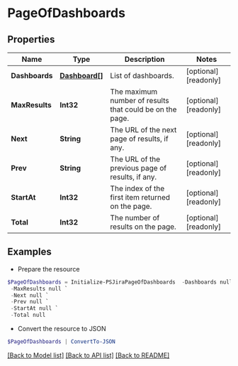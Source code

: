 # PageOfDashboards
## Properties

Name | Type | Description | Notes
------------ | ------------- | ------------- | -------------
**Dashboards** | [**Dashboard[]**](Dashboard.md) | List of dashboards. | [optional] [readonly] 
**MaxResults** | **Int32** | The maximum number of results that could be on the page. | [optional] [readonly] 
**Next** | **String** | The URL of the next page of results, if any. | [optional] [readonly] 
**Prev** | **String** | The URL of the previous page of results, if any. | [optional] [readonly] 
**StartAt** | **Int32** | The index of the first item returned on the page. | [optional] [readonly] 
**Total** | **Int32** | The number of results on the page. | [optional] [readonly] 

## Examples

- Prepare the resource
```powershell
$PageOfDashboards = Initialize-PSJiraPageOfDashboards  -Dashboards null `
 -MaxResults null `
 -Next null `
 -Prev null `
 -StartAt null `
 -Total null
```

- Convert the resource to JSON
```powershell
$PageOfDashboards | ConvertTo-JSON
```

[[Back to Model list]](../README.md#documentation-for-models) [[Back to API list]](../README.md#documentation-for-api-endpoints) [[Back to README]](../README.md)

